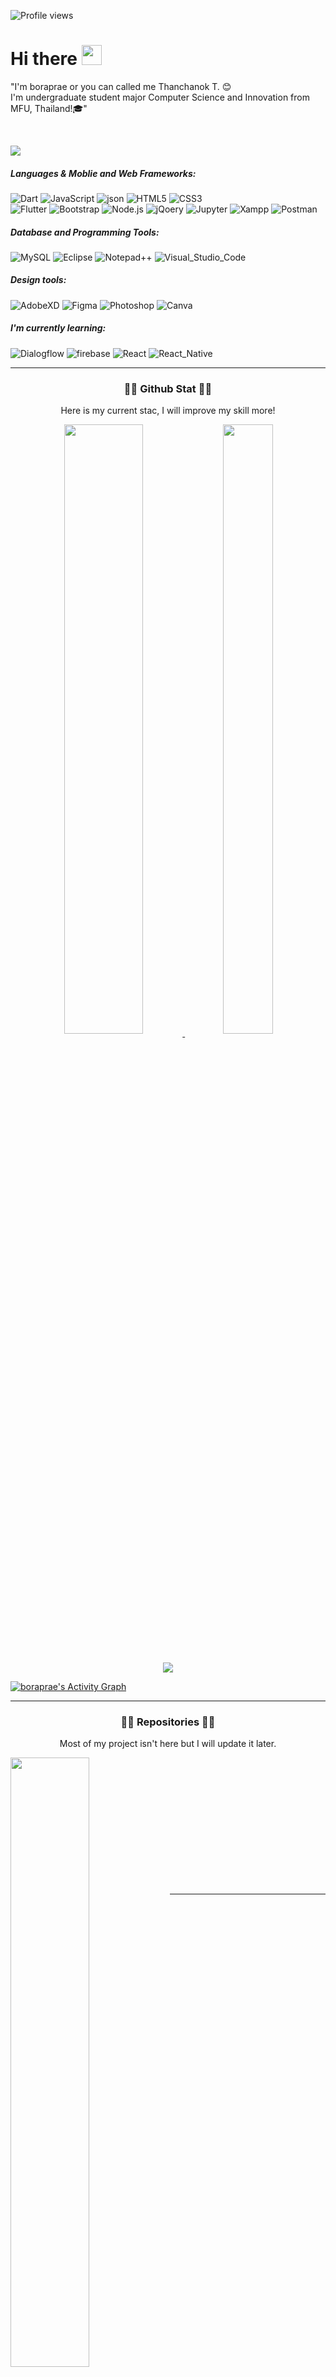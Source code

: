 ![Profile views](https://gpvc.arturio.dev/boraprae)

<h1> Hi there <img src="https://media.giphy.com/media/hvRJCLFzcasrR4ia7z/giphy.gif" width="32"> </h1>
<p>"I'm boraprae or you can called me Thanchanok T. 😊<br>
I'm undergraduate student major Computer Science and Innovation from MFU, Thailand!🎓"</p><br>

<!-- Typing SVG by DenverCoder1 - https://github.com/DenverCoder1/readme-typing-svg -->
<p>
  <a href="https://github.com/DenverCoder1/readme-typing-svg"><img src="https://readme-typing-svg.herokuapp.com?font=Fira+Code&color=%23FEAF00&size=24&lines=Front-end+web+and+mobile+deverloper;UX%2FUI+designer+;A+Com-Sci'+undergraduate+3rd-year+student"></a>
</p>

<h5>Languages & Moblie and Web Frameworks:  </h5>
<div class='row'>
<img src="https://img.shields.io/badge/Dart-0175C2?style=for-the-badge&logo=dart&logoColor=white" alt="Dart"/>
<img src="https://img.shields.io/badge/JavaScript-323330?style=for-the-badge&logo=javascript&logoColor=F7DF1E" alt="JavaScript"/>
<img src="https://img.shields.io/badge/Java-ED8B00?style=for-the-badge&logo=java&logoColor=white" alt="json"/>
<img src="https://img.shields.io/badge/HTML5-E34F26?style=for-the-badge&logo=html5&logoColor=white" alt="HTML5"/>
<img src="https://img.shields.io/badge/CSS3-1572B6?style=for-the-badge&logo=css3&logoColor=white" alt="CSS3"/>
</div>
<div class='row'>
<img src="https://img.shields.io/badge/Flutter-02569B?style=for-the-badge&logo=flutter&logoColor=white" alt="Flutter"/>
<img src="https://img.shields.io/badge/Bootstrap-563D7C?style=for-the-badge&logo=bootstrap&logoColor=white" alt="Bootstrap"/>
<img src="https://img.shields.io/badge/Node.js-339933?style=for-the-badge&logo=nodedotjs&logoColor=white" alt="Node.js"/>
<img src="https://img.shields.io/badge/jQuery-0769AD?style=for-the-badge&logo=jquery&logoColor=white" alt="jQoery"/>
<img src="https://img.shields.io/badge/Jupyter-F37626.svg?&style=for-the-badge&logo=Jupyter&logoColor=white" alt="Jupyter"/>
<img src="https://img.shields.io/badge/Xampp-F37623?style=for-the-badge&logo=xampp&logoColor=white" alt="Xampp"/>
<img src="https://img.shields.io/badge/Postman-FF6C37?style=for-the-badge&logo=Postman&logoColor=white" alt="Postman"/>
</div>
<h5>Database and Programming Tools: </h5>
<div class='row'>
<img src="https://img.shields.io/badge/MySQL-005C84?style=for-the-badge&logo=mysql&logoColor=white" alt="MySQL"/>
<img src="https://img.shields.io/badge/Eclipse-2C2255?style=for-the-badge&logo=eclipse&logoColor=white" alt="Eclipse"/>
<img src="https://img.shields.io/badge/Notepad++-90E59A.svg?style=for-the-badge&logo=notepad%2B%2B&logoColor=black" alt="Notepad++"/>
<img src="https://img.shields.io/badge/Visual_Studio_Code-0078D4?style=for-the-badge&logo=visual%20studio%20code&logoColor=white" alt="Visual_Studio_Code"/>
</div>

<h5>Design tools:  </h5>
<div class='row'>
<img src="https://img.shields.io/badge/Adobe%20XD-470137?style=for-the-badge&logo=Adobe%20XD&logoColor=#FF61F6" alt="AdobeXD"/>
<img src="https://img.shields.io/badge/Figma-F24E1E?style=for-the-badge&logo=figma&logoColor=white" alt="Figma"/>
<img src="https://img.shields.io/badge/Adobe%20Photoshop-31A8FF?style=for-the-badge&logo=Adobe%20Photoshop&logoColor=black" alt="Photoshop"/>
<img src="https://img.shields.io/badge/Canva-%2300C4CC.svg?&style=for-the-badge&logo=Canva&logoColor=white" alt="Canva"/>
</div>

<h5>I'm currently learning: </h5>
<div class='row'>
<img src="https://img.shields.io/badge/dialogflow-FF9800?style=for-the-badge&logo=dialogflow&logoColor=white" alt="Dialogflow"/>
<img src="https://img.shields.io/badge/firebase-ffca28?style=for-the-badge&logo=firebase&logoColor=black" alt="firebase"/>
<img src="https://img.shields.io/badge/React-20232A?style=for-the-badge&logo=react&logoColor=61DAFB" alt="React"/>
<img src="https://img.shields.io/badge/React_Native-20232A?style=for-the-badge&logo=react&logoColor=61DAFB" alt="React_Native"/>
</div>

<hr>

<h3 align='center'>💎💎 Github Stat 💎💎</h3>
<p align='center'>Here is my current stac, I will improve my skill more!</p>
<div class='row' align='center'>
<a href="https://github.com/boraprae/github-readme-stats">
  <img align="center" src="https://github-readme-stats.vercel.app/api?username=boraprae&show_icons=true&theme=vision-friendly-dark" width=50% height=50% />
</a>
<a href="https://github.com/boraprae/github-readme-stats">
  <img align="center" src="https://github-readme-stats.vercel.app/api/top-langs/?username=boraprae&theme=vision-friendly-dark&layout=compact" width=40% height=50% />
</a>
</div>
<br>
 <p align="center">
  <a href="https://github.com/boraprae/github-readme-streak-stats">
    <img src="https://github-readme-streak-stats.herokuapp.com/?user=boraprae&theme=vision-friendly-dark"/>
  </a>
</p>

<!-- https://github.com/ashutosh00710/github-readme-activity-graph -->
<a href="https://github.com/ashutosh00710/github-readme-activity-graph"><img alt="boraprae's Activity Graph" src="https://activity-graph.herokuapp.com/graph?username=boraprae&bg_color=0a0c10&color=feaf00&line=775eef&point=FFFFFF&hide_border=true)" /></a>

<hr>
<h3 align='center'>💎💎 Repositories 💎💎</h3>
<p align='center'>Most of my project isn't here but I will update it later.</p>

<div width="100%" align="center">
  <a align="left" href="https://github.com/boraprae/Palette-Artz" title="Palette-Artz"><img align="left" height="50%" src="https://github-readme-stats.vercel.app/api/pin/?username=boraprae&repo=Palette-Artz&theme=vision-friendly-dark"></a>
   <a align="right" href="https://github.com/boraprae/ONEN-DICTIONARY" title="ONEN-DICTIONARY"><img align="right" height="50%" src="https://github-readme-stats.vercel.app/api/pin/?username=boraprae&repo=ONEN-DICTIONARY&theme=vision-friendly-dark"></a>
</div>
<br/><br/><br/><br/><br/><br/>
<div width="100%" align="center">
  <a align="left" href="https://github.com/boraprae/RJMN" title="RJMN"><img align="left" height="50%" src="https://github-readme-stats.vercel.app/api/pin/?username=boraprae&repo=RJMN&theme=vision-friendly-dark"></a>
    <a align="right" href="https://github.com/boraprae/it_school_asset_app" title="it_school_asset_app"><img align="right" height="50%" src="https://github-readme-stats.vercel.app/api/pin/?username=boraprae&repo=it_school_asset_app&theme=vision-friendly-dark"></a>
</div>
<br/><br/><br/><br/><br/><br/>
 
<hr>



<!--
**boraprae/boraprae** is a ✨ _special_ ✨ repository because its `README.md` (this file) appears on your GitHub profile.

Here are some ideas to get you started:

- 🔭 I’m currently working on ...
- 🌱 I’m currently learning ...
- 👯 I’m looking to collaborate on ...
- 🤔 I’m looking for help with ...
- 💬 Ask me about ...
- 📫 How to reach me: ...
- 😄 Pronouns: ...
- ⚡ Fun fact: ...
-->

